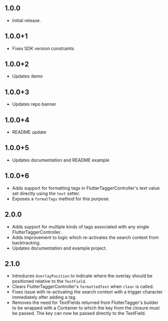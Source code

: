 ## 1.0.0

* Initial release.
## 1.0.0+1

* Fixes SDK version constraints

## 1.0.0+2

* Updates demo
## 1.0.0+3

* Updates repo banner
## 1.0.0+4

* README update

## 1.0.0+5

* Updates documentation and README example
## 1.0.0+6

* Adds support for formatting tags in FlutterTaggerController's text value set directly using the `text` setter. 
* Exposes a `formatTags` method for this purpose.

## 2.0.0

* Adds support for multiple kinds of tags associated with any single FlutterTaggerController.
* Adds improvement to logic which re-activates the search context from backtracking.
* Updates documentation and example project.

## 2.1.0

* Introduces `OverlayPosition` to indicate where the overlay should be positioned relative to the `TextField`.
* Clears FlutterTaggerController's `formattedText` when `clear` is called.
* Fixes issue with re-activating the search context with a trigger character immediately after adding a tag.
* Removes the need for TextFields returned from FlutterTagger's builder to be wrapped with a Container to which the key from the closure must be passed. The key can now be passed directly to the TextField.

